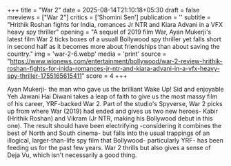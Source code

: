 +++
title = "War 2"
date = 2025-08-14T21:10:18+05:30
draft = false
mreviews = ["War 2"]
critics = ['Shomini Sen']
publication = ''
subtitle = "Hrithik Roshan fights for India, romances Jr NTR and Kiara Advani in a VFX heavy spy thriller"
opening = "A sequel of 2019 film War, Ayan Mukerji's latest film War 2 ticks boxes of a usuall Bollywood spy thriller yet falls short in second half as it becomes more about friendships than about saving the country."
img = 'war-2-6.webp'
media = 'print'
source = "https://www.wionews.com/entertainment/bollywood/war-2-review-hrithik-roshan-fights-for-inida-romances-jr-ntr-and-kiara-advani-in-a-vfx-heavy-spy-thriller-1755165615411"
score = 4
+++

Ayan Mukerji- the man who gave us the brilliant Wake Up! Sid and enjoyable Yeh Jawani Hai Diwani takes a leap of faith to give us the most massy film of his career, YRF-backed War 2. Part of the studio's Spyverse, War 2 picks up from where War (2019) had ended and gives us two new heroes- Kabir (Hrithik Roshan) and Vikram (Jr NTR, making his Bollywood debut in this one). The result should have been electrifying -considering it combines the best of North and South cinema- but falls into the usual trappings of an illogical, larger-than-life spy film that Bollywood- particularly YRF- has been feeding us for the past few years. War 2 thrills but also gives a sense of Deja Vu, which isn't necessarily a good thing.
